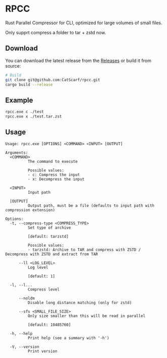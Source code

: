 # RPCC

Rust Parallel Compressor for CLI, optimized for large volumes of small files.

Only supprt compress a folder to tar + zstd now.

## Download

You can download the latest release from the [Releases](https://github.com/CatScarf/rpcc/releases) or build it from source:

```bash
# Build
git clone git@github.com:CatScarf/rpcc.git
cargo build --release
```

## Example

```bash
rpcc.exe c ./test
rpcc.exe x ./test.tar.zst
```

## Usage

```text
Usage: rpcc.exe [OPTIONS] <COMMAND> <INPUT> [OUTPUT]

Arguments:
  <COMMAND>
          The command to execute

          Possible values:
          - c: Compress the input
          - x: Decompress the input

  <INPUT>
          Input path

  [OUTPUT]
          Output path, must be a file (defaults to input path with compression extension)

Options:
  -t, --compress-type <COMPRESS_TYPE>
          Set type of archive

          [default: tarzstd]

          Possible values:
          - tarzstd: Archive to TAR and compress with ZSTD / Decompress with ZSTD and extract from TAR

      --ll <LOG_LEVEL>
          Log level

          [default: 1]

  -l, --l...
          Compress level

      --noldm
          Disable long distance matching (only for zstd)

      --sfs <SMALL_FILE_SIZE>
          Only size smaller than this will be read in parallel

          [default: 10485760]

  -h, --help
          Print help (see a summary with '-h')

  -V, --version
          Print version
```
